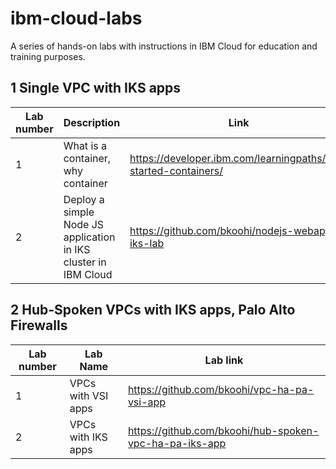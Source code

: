 # ibm-cloud-labs
A series of hands-on labs with instructions in IBM Cloud for education and training purposes.

## 1 Single VPC with IKS apps
| Lab number | Description                                                                      | Link |
|------------|----------------------------------------------------------------------------------|------|
|     1      | What is a container, why container                                               | https://developer.ibm.com/learningpaths/get-started-containers/|                            
|     2      | Deploy a simple Node JS application in IKS cluster in IBM Cloud                  | https://github.com/bkoohi/nodejs-webapp-iks-lab |        |     3      | Deploy a simple Node JS application in IKS cluster in IBM Cloud                  | https://github.com/bkoohi/http-webapp-iks-lab |

## 2 Hub-Spoken VPCs with IKS apps, Palo Alto Firewalls
| Lab number | Lab Name           | Lab link                                                       |
|------------|--------------------|----------------------------------------------------------------|
|     1      | VPCs with VSI apps |https://github.com/bkoohi/vpc-ha-pa-vsi-app                     |
|     2      | VPCs with IKS apps |https://github.com/bkoohi/hub-spoken-vpc-ha-pa-iks-app          |
